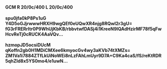 #### GCM R 20/0c/400 L 20/0c/400
**spu0jfa0kP8Ps1uG**<br/>**Y4D5oGJjrwwwHRXH9wgQEf0eUQwXR4njg8RQwl2r3gU=**<br/>**fG3rFRERrItr0P9WhUjKbKB/rbbvtwfDASj4i1KreeN9IQAdHzirMF78f5qFwHcvReTj0cRUCK4AaVQv...**<br/><br/>
**hzmopJD5ocsiDUcM**<br/>**qKoffn2gb0H1MDiCMXee6kmyocGv4wy3aKVb74tXMZs=**<br/>**ZM1Va1i7884ZTfLkUiNoWEi8nLzFAhLmUyr9D7A+C9Ka4caS/fS/reKtRDR5qhZId8x5YS0mo4/e1uwN...**